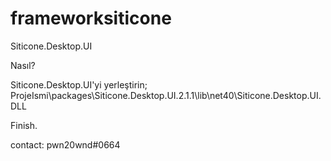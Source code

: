 # frameworksiticone


Siticone.Desktop.UI


Nasıl?

Siticone.Desktop.UI'yi yerleştirin;
ProjeIsmi\packages\Siticone.Desktop.UI.2.1.1\lib\net40\Siticone.Desktop.UI.DLL

Finish.

contact: pwn20wnd#0664
